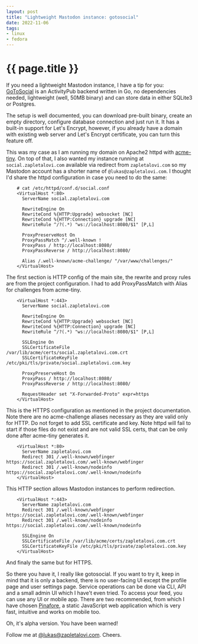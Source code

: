 ```yaml
---
layout: post
title: "Lightweight Mastodon instance: gotosocial"
date: 2022-11-06
tags:
- linux
- fedora
---
```

{{ page.title }}
================

If you need a lightweight Mastodon instance, I have a tip for you:
[GoToSocial](https://docs.gotosocial.org/en/latest/) is an ActivityPub backend
written in Go, no dependencies needed, lightweight (well, 50MB binary) and can
store data in either SQLite3 or Postgres.

The setup is well documented, you can download pre-built binary, create an
empty directory, configure database connection and just run it. It has a
built-in support for Let's Encrypt, however, if you already have a domain with
existing web server and Let's Encrypt certificate, you can turn this feature off.

This was my case as I am running my domain on Apache2 httpd with
[acme-tiny](/2021/03/letsencrypt-a-fedora-server.html). On top of that, I also
wanted my instance running at `social.zapletalovi.com` available via redirect
from `zapletalovi.com` so my Mastodon account has a shorter name of
`@lukas@zapletalovi.com`. I thought I'd share the httpd configuration in case
you need to do the same:

        # cat /etc/httpd/conf.d/social.conf
        <VirtualHost *:80>
          ServerName social.zapletalovi.com

          RewriteEngine On
          RewriteCond %{HTTP:Upgrade} websocket [NC]
          RewriteCond %{HTTP:Connection} upgrade [NC]
          RewriteRule ^/?(.*) "ws://localhost:8080/$1" [P,L]

          ProxyPreserveHost On
          ProxyPassMatch ^/.well-known !
          ProxyPass / http://localhost:8080/
          ProxyPassReverse / http://localhost:8080/

          Alias /.well-known/acme-challenge/ "/var/www/challenges/"
        </VirtualHost>

The first section is HTTP config of the main site, the rewrite and proxy rules
are from the project configuration. I had to add ProxyPassMatch with Alias for
challenges from acme-tiny.

        <VirtualHost *:443>
          ServerName social.zapletalovi.com

          RewriteEngine On
          RewriteCond %{HTTP:Upgrade} websocket [NC]
          RewriteCond %{HTTP:Connection} upgrade [NC]
          RewriteRule ^/?(.*) "ws://localhost:8080/$1" [P,L]

          SSLEngine On
          SSLCertificateFile /var/lib/acme/certs/social.zapletalovi.com.crt
          SSLCertificateKeyFile /etc/pki/tls/private/social.zapletalovi.com.key

          ProxyPreserveHost On
          ProxyPass / http://localhost:8080/
          ProxyPassReverse / http://localhost:8080/

          RequestHeader set "X-Forwarded-Proto" expr=https
        </VirtualHost>

This is the HTTPS configuration as mentioned in the project documentation. Note
there are no acme-challenge aliases necessary as they are valid only for HTTP.
Do not forget to add SSL certificate and key. Note httpd will fail to start if
those files do not exist and are not valid SSL certs, that can be only done
after acme-tiny generates it.

        <VirtualHost *:80>
          ServerName zapletalovi.com
          Redirect 301 /.well-known/webfinger https://social.zapletalovi.com/.well-known/webfinger
          Redirect 301 /.well-known/nodeinfo https://social.zapletalovi.com/.well-known/nodeinfo
        </VirtualHost>

This HTTP section allows Mastodon instances to perform redirection.

        <VirtualHost *:443>
          ServerName zapletalovi.com
          Redirect 301 /.well-known/webfinger https://social.zapletalovi.com/.well-known/webfinger
          Redirect 301 /.well-known/nodeinfo https://social.zapletalovi.com/.well-known/nodeinfo

          SSLEngine On
          SSLCertificateFile /var/lib/acme/certs/zapletalovi.com.crt
          SSLCertificateKeyFile /etc/pki/tls/private/zapletalovi.com.key
        </VirtualHost>

And finaly the same but for HTTPS.

So there you have it, I really like gotosocial. If you want to try it, keep in
mind that it is only a backend, there is no user-facing UI except the profile
page and user settings page. Service operations can be done via CLI, API and a
small admin UI which I have't even tried. To access your feed, you can use any
UI or mobile app. There are two recommended, from which I have chosen
[Pinafore](https://pinafore.social), a static JavaScript web application which
is very fast, intuitive and works on mobile too.

Oh, it's alpha version. You have been warned!

Follow me at [@lukas@zapletalovi.com](https://social.zapletalovi.com/@lukas). Cheers.
